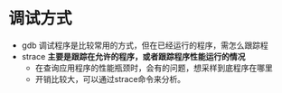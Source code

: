 # 调试方式 
- gdb 调试程序是比较常用的方式，但在已经运行的程序，需怎么跟踪程 
- strace **主要是跟踪在允许的程序，或者跟踪程序性能运行的情况**
    * 在查询应用程序的性能瓶颈时，会有的问题，想采样到底程序在哪里
    * 开销比较大，可以通过strace命令来分析。
